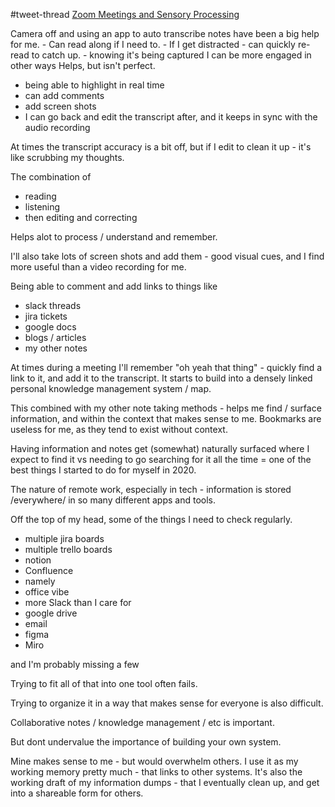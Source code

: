 #tweet-thread [Zoom Meetings and Sensory Processing](https://twitter.com/evan_just_evan/status/1350138532405387267)

Camera off and using an app to auto transcribe notes have been a big help for me. - Can read along if I need to. - If I get distracted - can quickly re-read to catch up. - knowing it's being captured I can be more engaged in other ways Helps, but isn't perfect.

- being able to highlight in real time 
- can add comments 
- add screen shots 
- I can go back and edit the transcript after, and it keeps in sync with the audio recording 

At times the transcript accuracy is a bit off, but if I edit to clean it up - it's like scrubbing my thoughts.

The combination of 
- reading 
- listening 
- then editing and correcting 

Helps alot to process / understand and remember.

I'll also take lots of screen shots and add them - good visual cues, and I find more useful than a video recording for me.

Being able to comment and add links to things like 

- slack threads 
- jira tickets 
- google docs 
- blogs / articles 
- my other notes

At times during a meeting I'll remember "oh yeah that thing" - quickly find a link to it, and add it to the transcript. It starts to build into a densely linked personal knowledge management system / map.

This combined with my other note taking methods - helps me find / surface information, and within the context that makes sense to me. Bookmarks are useless for me, as they tend to exist without context.

Having information and notes get (somewhat) naturally surfaced where I expect to find it vs needing to go searching for it all the time = one of the best things I started to do for myself in 2020.

The nature of remote work, especially in tech - information is stored /everywhere/ in so many different apps and tools. 

Off the top of my head, some of the things I need to check regularly.

- multiple jira boards 
- multiple trello boards 
- notion 
- Confluence 
- namely 
- office vibe 
- more Slack than I care for 
- google drive 
- email 
- figma 
- Miro 

and I'm probably missing a few

Trying to fit all of that into one tool often fails.

Trying to organize it in a way that makes sense for everyone is also difficult.

Collaborative notes / knowledge management / etc is important.

But dont undervalue the importance of building your own system.

Mine makes sense to me - but would overwhelm others. I use it as my working memory pretty much - that links to other systems. It's also the working draft of my information dumps - that I eventually clean up, and get into a shareable form for others.